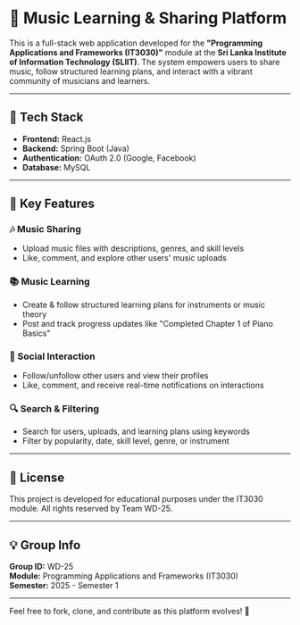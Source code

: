 # 🎵 Music Learning & Sharing Platform

This is a full-stack web application developed for the **"Programming Applications and Frameworks (IT3030)"** module at the **Sri Lanka Institute of Information Technology (SLIIT)**. The system empowers users to share music, follow structured learning plans, and interact with a vibrant community of musicians and learners.

---

## 🔧 Tech Stack

- **Frontend:** React.js  
- **Backend:** Spring Boot (Java)  
- **Authentication:** OAuth 2.0 (Google, Facebook)  
- **Database:** MySQL   

---

## 🎯 Key Features

### 🎶 Music Sharing
- Upload music files with descriptions, genres, and skill levels
- Like, comment, and explore other users' music uploads

### 📚 Music Learning
- Create & follow structured learning plans for instruments or music theory
- Post and track progress updates like "Completed Chapter 1 of Piano Basics"

### 👥 Social Interaction
- Follow/unfollow other users and view their profiles
- Like, comment, and receive real-time notifications on interactions

### 🔍 Search & Filtering
- Search for users, uploads, and learning plans using keywords
- Filter by popularity, date, skill level, genre, or instrument

---

## 📄 License

This project is developed for educational purposes under the IT3030 module. All rights reserved by Team WD-25.

---

## 💡 Group Info

**Group ID:** WD-25  
**Module:** Programming Applications and Frameworks (IT3030)  
**Semester:** 2025 - Semester 1  

---

Feel free to fork, clone, and contribute as this platform evolves! 🚀
